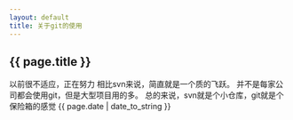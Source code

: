 ```yaml
---
layout: default
title: 关于git的使用
---
```

<h2>{{ page.title }}</h2>
以前很不适应，正在努力
相比svn来说，简直就是一个质的飞跃。
并不是每家公司都会使用git，但是大型项目用的多。
总的来说，svn就是个小仓库，git就是个保险箱的感觉
{{ page.date | date_to_string }}
